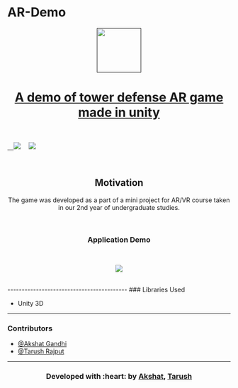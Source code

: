 # AR-Demo
<p align="center">
  <a href="" rel="noopener">
 <img width=100px src="./assets/images/SpendMate1.png"</a>
</p>
<h1 align = 'center'>A demo of tower defense AR game made in unity</h1>

<br>

</p>  


&emsp;[![](https://img.shields.io/badge/IDE-Visual_Studio_Code-blue?style=for-the-badge&logo=visual-studio-code)](https://code.visualstudio.com/  "Visual Studio Code")
&emsp;[![](https://img.shields.io/badge/Made%20with-Unity-57b9d3.svg?style=for-the-badge&logo=unity)](https://unity3d.com  "Unity 3D")





<br>

<h2 align='center'>Motivation</h2>
<p align='center'>
The game was developed as a part of a mini project for AR/VR course taken in our 2nd year of undergraduate studies. 
<p align='center'>
</p>

</p>

<div align="center">
<br>
<h3 align="center">Application Demo</h3>
<br>
<p align="center">
  <img src="https://github.com/tarush-r/AR-Demo/blob/master/Demo.gif">
</p>
<br>
</div>
------------------------------------------
### Libraries Used 

- Unity 3D 



 
------------------------------------------
### Contributors
- [@Akshat Gandhi](https://github.com/AkshatG6)
- [@Tarush Rajput](https://github.com/tarush-r)

------------------------------------------
<h3 align="center"><b>Developed with :heart: by <a href="https://github.com/AkshatG6">Akshat</a>, <a href="https://github.com/tarush-r">Tarush</a></b></h1>
